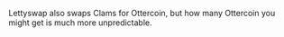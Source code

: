 Lettyswap also swaps Clams for Ottercoin, but how many Ottercoin you might get is much more unpredictable.
